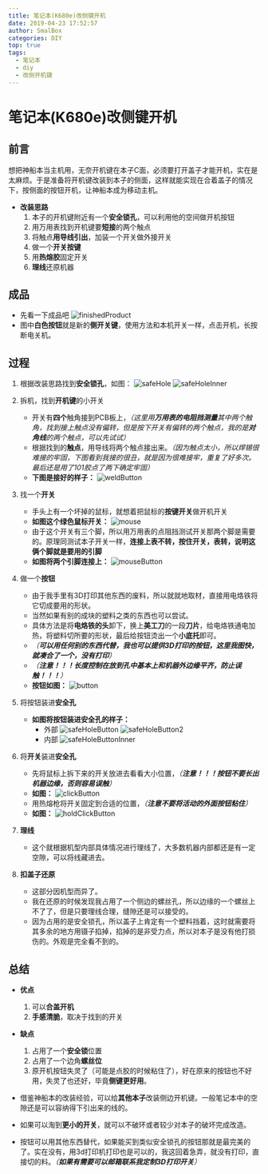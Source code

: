 ```yaml
---
title: 笔记本(K680e)改侧键开机
date: 2019-04-23 17:52:57
author: SmalBox
categories: DIY
top: true
tags:
  - 笔记本
  - diy
  - 改侧开机键
---
```

# 笔记本(K680e)改侧键开机

## **前言**

想把神船本当主机用，无奈开机键在本子C面，必须要打开盖子才能开机，实在是太麻烦。于是准备将开机键改装到本子的侧面，这样就能实现在合着盖子的情况下，按侧面的按钮开机，让神船本成为移动主机。

   - **改装思路**
     1. 本子的开机键附近有一个**安全锁孔**，可以利用他的空间做开机按钮
     2. 用万用表找到开机键要**短接**的两个触点
     3. 将触点**用导线引出**，加装一个开关做外接开关
     4. 做一个**开关按键**
     5. 用**热熔胶**固定开关
     6. **理线**还原机器

## **成品**

   - 先看一下成品吧
      ![finishedProduct](finishedProduct.jpg)
   - 图中**白色按钮**就是新的**侧开关键**，使用方法和本机开关一样，点击开机，长按断电关机。

## **过程**

   1. 根据改装思路找到**安全锁孔**，如图：
     ![safeHole](safeHole.jpg)
     ![safeHoleInner](safeHoleInner.jpg)

   2. 拆机，找到**开机键**的小开关
      - 开关有**四个**触角接到PCB板上，*（这里用**万用表的电阻挡测量**其中两个触角，找到接上触点没有偏转，但是按下开关有偏转的两个触点，我的是**对角线**的两个触点，可以先试试）*
      - 根据找到的**触点**，用导线将两个触点接出来。*（因为触点太小，所以焊锡很难接的牢固，下图看到我接的很丑，就是因为很难接牢，重复了好多次。最后还是用了101胶点了两下确定牢固）*
      - **下图是接好的样子：**
      ![weldButton](weldButton.jpg)

   3. 找一个**开关**
      - 手头上有一个坏掉的鼠标，就想着把鼠标的**按键开关**做开机开关
      - **如图这个绿色鼠标开关：**
         ![mouse](mouse.jpg)
      - 由于这个开关有三个脚，所以用万用表的点阻挡测试开关那两个脚是需要的。原理同测试本子开关一样，**连接上表不转，按住开关，表转，说明这俩个脚就是要用的引脚**
      - **如图将两个引脚连接上：**
         ![mouseButton](mouseButton.jpg)

   4. 做一个**按钮**
      - 由于我手里有3D打印其他东西的废料，所以就就地取材，直接用电烙铁将它切成要用的形状。
      - 当然如果有别的成块的塑料之类的东西也可以尝试。
      - 具体方法是将**电烙铁的头**卸下，换上**美工刀**的一段**刀片**，给电烙铁通电加热，将塑料切所要的形状，最后给按钮烫出一个**小底托**即可。
      - *（**可以用任何别的东西代替，我也可以提供3D打印的按钮，这里我图快，就凑合了一个，没有打印**）*
      - *（**注意！！！长度控制在放到孔中基本上和机器外边缘平齐，防止误触！！！**）*
      - **按钮如图：**
         ![button](button.jpg)

   5. 将按钮装进**安全孔**
      - **如图将按钮装进安全孔的样子：**
         - 外部
            ![safeHoleButton](safeHoleButton.jpg)
            ![safeHoleButton2](safeHoleButton2.jpg)
         - 内部
            ![safeHoleButtonInner](safeHoleButtonInner.jpg)

   6. 将**开关**装进**安全孔**
      - 先将鼠标上拆下来的开关放进去看看大小位置，*（**注意！！！按钮不要长出机器边缘，否则容易误触**）*
      - **如图：**
         ![clickButton](clickButton.jpg)
      - 用热熔枪将开关固定到合适的位置，*（**注意不要将活动的外面按钮粘住**）*
      - **如图：**
         ![holdClickButton](holdClickButton.jpg)

   7. **理线**
      - 这个就根据机型内部具体情况进行理线了，大多数机器内部都还是有一定空隙，可以将线藏进去。

   8. **扣盖子还原**
      - 这部分因机型而异了。
      - 我在还原的时候发现我占用了一个侧边的螺丝孔，所以边缘的一个螺丝上不了了，但是只要理线合理，缝隙还是可以接受的。
      - 因为占用的是安全锁孔，所以盖子上肯定有一个塑料挡着，这时就需要将其多余的地方用镊子掐掉，掐掉的是非受力点，所以对本子是没有他打损伤的。外观是完全看不到的。

## **总结**

  - **优点**
    1. 可以**合盖开机**
    2. **手感清脆**，取决于找到的开关

  - **缺点**
    1. 占用了一个**安全锁**位置
    2. 占用了一个边角**螺丝位**
    3. 原开机按钮失灵了（可能是点胶的时候粘住了），好在原来的按钮也不好用，失灵了也还好，毕竟**侧键更好用**。

  - 借鉴神船本的改装经验，可以给**其他本子**改装侧边开机键。一般笔记本中的空隙还是可以容纳得下引出来的线的。
  - 如果可以淘到**更小的开关**，就可以不破环或者较少对本子的破坏完成改造。
  - 按钮可以用其他东西替代，如果能买到类似安全锁孔的按钮那就是最完美的了。实在没有，用3d打印机打印也是可以的，我这回着急弄，就没有打印，直接切的料。*（**如果有需要可以邮箱联系我定制3D打印开关**）*
